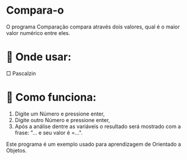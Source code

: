 # Compara-o

O programa Comparação compara através dois valores, qual é o maior valor numérico entre eles.




# 🔘 Onde usar: 

□ Pascalzin

# 🔘 Como funciona:
1. Digite um Número e pressione enter,
2. Digite outro Número e pressione enter,
3. Após a análise dentre as variáveis o resultado será mostrado com a frase: "... e seu valor é =...".

Este programa é um exemplo usado para aprendizagem de Orientado a Objetos.
